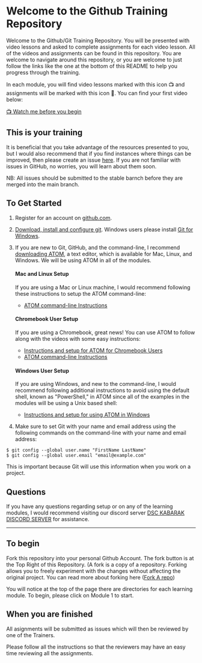# Welcome to the Github Training Repository

Welcome to the Github/Git Training Repository. You will be presented with video lessons and asked to complete assignments for each video lesson. All of the videos and assignments can be found in this repository. You are welcome to navigate around this repository, or you are welcome to just follow the links like the one at the bottom of this README to help you progress through the training.

In each module, you will find video lessons marked with this icon :tv: and assignments will be marked with this icon :notebook:. You can find your first video below:

[:tv: Watch me before you begin](https://youtu.be/Ub8IMMMTfB8)

## This is your training

It is beneficial that you take advantage of the resources presented to you, but I would also recommend that if you find instances where things can be improved, then please create an issue [here](https://github.com/DSCKabarak/Github-Training/issues). If you are not familiar with issues in GitHub, no worries, you will learn about them soon.

NB: All issues should be submitted to the stable barnch before they are merged into the main branch.
## To Get Started

1. Register for an account on [github.com](https://github.com/).
2. [Download, install and configure git](https://git-scm.com/). Windows users please install [Git for Windows](https://gitforwindows.org/).
3. If you are new to Git, GitHub, and the command-line, I recommend [downloading ATOM](https://atom.io/), a text editor, which is available for Mac, Linux, and Windows. We will be using ATOM in all of the modules.

    #### Mac and Linux Setup
      If you are using a Mac or Linux machine, I would recommend following these instructions to setup the ATOM command-line:
      - [ATOM command-line Instructions](https://youtu.be/h5xcw8_8gaE)

    #### Chromebook User Setup
      If you are using a Chromebook, great news! You can use ATOM to follow along with the videos with some easy instructions:
      - [Instructions and setup for ATOM for Chromebook Users](https://blog.atom.io/2018/10/02/running-atom-on-chome-os.html)
      - [ATOM command-line Instructions](https://youtu.be/h5xcw8_8gaE)

    #### Windows User Setup
      If you are using Windows, and new to the command-line, I would recommend following additional instructions to avoid using the default shell, known as "PowerShell," in ATOM since all of the examples in the modules will be using a Unix based shell:
      - [Instructions and setup for using ATOM in Windows](https://youtu.be/0aVAjhVZ9Ko)
    
4. Make sure to set Git with your name and email address using the following commands on the command-line with your name and email address:
```
$ git config --global user.name "FirstName LastName"
$ git config --global user.email "email@example.com"
```
This is important because Git will use this information when you work on a project.

## Questions
If you have any questions regarding setup or on any of the learning modules, I would recommend visiting our discord server [DSC KABARAK DISCORD SERVER](https://discord.gg/ZFhzBbcR46) for assistance.

<hr>

## To begin
Fork this repository into your personal Github Account. The fork button is at the Top Right of this Repository. (A fork is a copy of a repository. Forking allows you to freely experiment with the changes without affecting the original project. You can read more about forking here ([Fork A repo](https://docs.github.com/en/free-pro-team@latest/github/getting-started-with-github/fork-a-repo#:~:text=A%20fork%20is%20a%20copy,without%20affecting%20the%20original%20project.))

You will notice at the top of the page there are directories for each learning module. To begin, please click on Module 1 to start.

## When you are finished
All asignments will be submitted as issues which will then be reviewed by one of the Trainers.

Please follow all the instructions so that the reviewers may have an easy time reviewing all the assignments.

